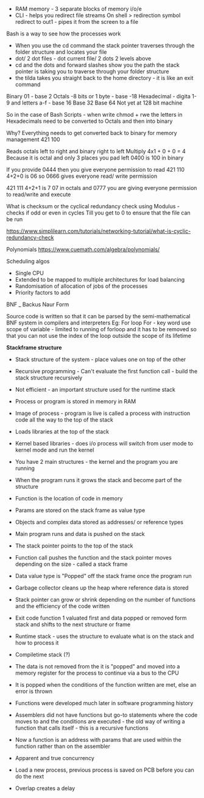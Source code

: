 - RAM memory - 3 separate blocks of memory i/o/e
- CLI - helps you redirect file streams
On shell > redirection symbol redirect to out1 - pipes it from the screen to a file

Bash is a way to see how the processes work

- When you use the cd command the stack pointer traverses through the folder structure and locates your file
- dot/ 2 dot files - dot current file/ 2 dots 2 levels above
- cd and the dots and forward slashes show you the path the stack pointer is taking you to traverse through your folder structure
- the tilda takes you straight back to the home directory - it is like an exit command

Binary
01 - base 2
Octals -8 bits or 1 byte - base -18
Hexadecimal - digita 1-9 and letters a-f - base 16
Base 32
Base 64
Not yet at 128 bit machine

So in the case of Bash Scripts - when write chmod + rwe the letters in Hexadecimals need to be converted to Octals and then into binary

Why?
Everything needs to get converted back to binary for memory management
421
100

Reads octals left to right and binary right to left
Multiply
4x1 + 0 + 0 = 4
Because it is octal and only 3 places you pad left
0400 is 100 in binary

If you provide 0444 then you give everyone permission to read
421
110
4+2+0 is 06 so 0666 gives everyone read/ write permission

421
111
4+2+1 is 7
07 in octals and 0777 you are giving everyone permission to read/write and execute

What is checksum or the cyclical redundancy check using Modulus - checks if odd or even in cycles
Till you get to 0 to ensure that the file can be run

<https://www.simplilearn.com/tutorials/networking-tutorial/what-is-cyclic-redundancy-check>

Polynomials
<https://www.cuemath.com/algebra/polynomials/>

Scheduling algos

- Single CPU
- Extended to be mapped to multiple architectures for load balancing
- Randomisation of allocation of jobs of the processes
- Priority factors to add

BNF _ Backus Naur Form

Source code is written so that it can be parsed by the semi-mathematical BNF system in compilers and interpreters
Eg:
For loop
For - key word use
scope of variable - limited to running of forloop and it has to be removed so that you can not use the index of the loop outside the scope of its lifetime

__Stackframe structure__

- Stack structure of the system - place values one on top of the other
- Recursive programming - Can't evaluate the first function call - build the stack structure recursively
- Not efficient - an important structure used for the runtime stack
- Process or program is stored in memory in RAM
- Image of process - program is live is called a process with instruction code all the way to the top of the stack
- Loads libraries at the top of the stack
- Kernel based libraries - does i/o process will switch from user mode to kernel mode and run the kernel

- You have 2 main structures - the kernel and the program you are running
- When the program runs it grows the stack and become part of the structure
- Function is the location of code in memory
- Params are stored on the stack frame as value type
- Objects and complex data stored as addresses/ or reference types
- Main program runs and data is pushed on the stack
- The stack pointer points to the top of the stack
- Function call pushes the function and the stack pointer moves depending on the size - called a stack frame
- Data value type is "Popped" off the stack frame once the program run
- Garbage collector cleans up the heap where reference data is stored
- Stack pointer can grow or shrink depending on the number of functions and the efficiency of the code written
- Exit code function 1 valuated first and data popped or removed form stack and shifts to the next structure or frame

- Runtime stack - uses the structure to evaluate what is on the stack and how to process it
- Compiletime stack (?)
- The data is not removed from the it is "popped" and moved into a memory register for the process to continue via a bus to the CPU
- It is popped when the conditions of the function written are met, else an error is thrown
- Functions were developed much later in software programming history
- Assemblers did not have functions but go-to statements where the code moves to and the conditions are executed - the old way of writing a function that calls itself - this is a recursive functions
- Now a function is an address with params that are used within the function rather than on the assembler


- Apparent and true concurrency
- Load a new process, previous process is saved on PCB before you can do the next
- Overlap creates a delay

